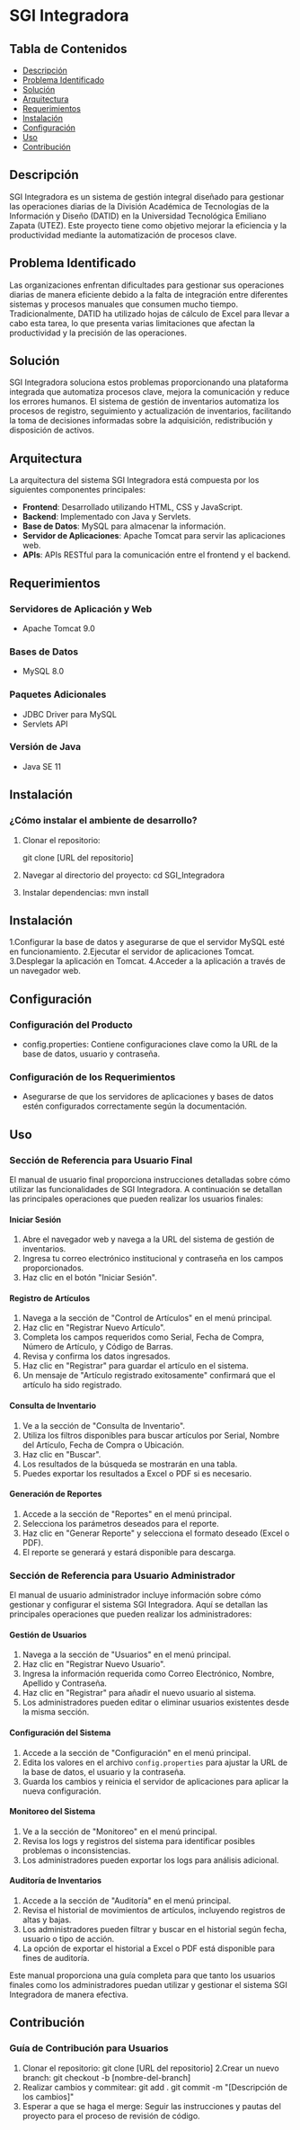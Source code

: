 # SGI Integradora

## Tabla de Contenidos
- [Descripción](https://github.com/KatiaAlexandra/SGI_Integradora/edit/main/README.md#descripción)
- [Problema Identificado](https://github.com/KatiaAlexandra/SGI_Integradora/edit/main/README.md#problema-identificado)
- [Solución](https://github.com/KatiaAlexandra/SGI_Integradora/edit/main/README.md#solución)
- [Arquitectura](https://github.com/KatiaAlexandra/SGI_Integradora/edit/main/README.md#arquitectura)
- [Requerimientos](https://github.com/KatiaAlexandra/SGI_Integradora/edit/main/README.md#requerimientos)
- [Instalación](https://github.com/KatiaAlexandra/SGI_Integradora/edit/main/README.md#instalación)
- [Configuración](https://github.com/KatiaAlexandra/SGI_Integradora/edit/main/README.md#configuración)
- [Uso](https://github.com/KatiaAlexandra/SGI_Integradora/edit/main/README.md#uso)
- [Contribución](https://github.com/KatiaAlexandra/SGI_Integradora/edit/main/README.md#contribución)
  
## Descripción
SGI Integradora es un sistema de gestión integral diseñado para gestionar las operaciones diarias de la División Académica de Tecnologías de la Información y Diseño (DATID) en la Universidad Tecnológica Emiliano Zapata (UTEZ). Este proyecto tiene como objetivo mejorar la eficiencia y la productividad mediante la automatización de procesos clave.

## Problema Identificado
Las organizaciones enfrentan dificultades para gestionar sus operaciones diarias de manera eficiente debido a la falta de integración entre diferentes sistemas y procesos manuales que consumen mucho tiempo. Tradicionalmente, DATID ha utilizado hojas de cálculo de Excel para llevar a cabo esta tarea, lo que presenta varias limitaciones que afectan la productividad y la precisión de las operaciones.

## Solución
SGI Integradora soluciona estos problemas proporcionando una plataforma integrada que automatiza procesos clave, mejora la comunicación y reduce los errores humanos. El sistema de gestión de inventarios automatiza los procesos de registro, seguimiento y actualización de inventarios, facilitando la toma de decisiones informadas sobre la adquisición, redistribución y disposición de activos.

## Arquitectura
La arquitectura del sistema SGI Integradora está compuesta por los siguientes componentes principales:
- **Frontend**: Desarrollado utilizando HTML, CSS y JavaScript.
- **Backend**: Implementado con Java y Servlets.
- **Base de Datos**: MySQL para almacenar la información.
- **Servidor de Aplicaciones**: Apache Tomcat para servir las aplicaciones web.
- **APIs**: APIs RESTful para la comunicación entre el frontend y el backend.

## Requerimientos
### Servidores de Aplicación y Web
- Apache Tomcat 9.0

### Bases de Datos
- MySQL 8.0

### Paquetes Adicionales
- JDBC Driver para MySQL
- Servlets API

### Versión de Java
- Java SE 11

## Instalación
### ¿Cómo instalar el ambiente de desarrollo?
1. Clonar el repositorio:

   git clone [URL del repositorio]

2. Navegar al directorio del proyecto:
   cd SGI_Integradora
   
3. Instalar dependencias:
   mvn install

## Instalación
1.Configurar la base de datos y asegurarse de que el servidor MySQL esté en funcionamiento.
2.Ejecutar el servidor de aplicaciones Tomcat.
3.Desplegar la aplicación en Tomcat.
4.Acceder a la aplicación a través de un navegador web.

## Configuración
### Configuración del Producto
- config.properties: Contiene configuraciones clave como la URL de la base de datos, usuario y contraseña.
### Configuración de los Requerimientos
- Asegurarse de que los servidores de aplicaciones y bases de datos estén configurados correctamente según la documentación.

## Uso
### Sección de Referencia para Usuario Final
El manual de usuario final proporciona instrucciones detalladas sobre cómo utilizar las funcionalidades de SGI Integradora. A continuación se detallan las principales operaciones que pueden realizar los usuarios finales:

#### Iniciar Sesión
1. Abre el navegador web y navega a la URL del sistema de gestión de inventarios.
2. Ingresa tu correo electrónico institucional y contraseña en los campos proporcionados.
3. Haz clic en el botón "Iniciar Sesión".

#### Registro de Artículos
1. Navega a la sección de "Control de Artículos" en el menú principal.
2. Haz clic en "Registrar Nuevo Artículo".
3. Completa los campos requeridos como Serial, Fecha de Compra, Número de Artículo, y Código de Barras.
4. Revisa y confirma los datos ingresados.
5. Haz clic en "Registrar" para guardar el artículo en el sistema.
6. Un mensaje de "Artículo registrado exitosamente" confirmará que el artículo ha sido registrado.

#### Consulta de Inventario
1. Ve a la sección de "Consulta de Inventario".
2. Utiliza los filtros disponibles para buscar artículos por Serial, Nombre del Artículo, Fecha de Compra o Ubicación.
3. Haz clic en "Buscar".
4. Los resultados de la búsqueda se mostrarán en una tabla.
5. Puedes exportar los resultados a Excel o PDF si es necesario.

#### Generación de Reportes
1. Accede a la sección de "Reportes" en el menú principal.
2. Selecciona los parámetros deseados para el reporte.
3. Haz clic en "Generar Reporte" y selecciona el formato deseado (Excel o PDF).
4. El reporte se generará y estará disponible para descarga.

### Sección de Referencia para Usuario Administrador
El manual de usuario administrador incluye información sobre cómo gestionar y configurar el sistema SGI Integradora. Aquí se detallan las principales operaciones que pueden realizar los administradores:

#### Gestión de Usuarios
1. Navega a la sección de "Usuarios" en el menú principal.
2. Haz clic en "Registrar Nuevo Usuario".
3. Ingresa la información requerida como Correo Electrónico, Nombre, Apellido y Contraseña.
4. Haz clic en "Registrar" para añadir el nuevo usuario al sistema.
5. Los administradores pueden editar o eliminar usuarios existentes desde la misma sección.

#### Configuración del Sistema
1. Accede a la sección de "Configuración" en el menú principal.
2. Edita los valores en el archivo `config.properties` para ajustar la URL de la base de datos, el usuario y la contraseña.
3. Guarda los cambios y reinicia el servidor de aplicaciones para aplicar la nueva configuración.

#### Monitoreo del Sistema
1. Ve a la sección de "Monitoreo" en el menú principal.
2. Revisa los logs y registros del sistema para identificar posibles problemas o inconsistencias.
3. Los administradores pueden exportar los logs para análisis adicional.

#### Auditoría de Inventarios
1. Accede a la sección de "Auditoría" en el menú principal.
2. Revisa el historial de movimientos de artículos, incluyendo registros de altas y bajas.
3. Los administradores pueden filtrar y buscar en el historial según fecha, usuario o tipo de acción.
4. La opción de exportar el historial a Excel o PDF está disponible para fines de auditoría.

Este manual proporciona una guía completa para que tanto los usuarios finales como los administradores puedan utilizar y gestionar el sistema SGI Integradora de manera efectiva.

## Contribución
### Guía de Contribución para Usuarios
1. Clonar el repositorio:
   git clone [URL del repositorio]
2.Crear un nuevo branch:
   git checkout -b [nombre-del-branch]
4. Realizar cambios y commitear:
   git add .
   git commit -m "[Descripción de los cambios]"
5. Esperar a que se haga el merge:
   Seguir las instrucciones y pautas del proyecto para el proceso de revisión de código.
